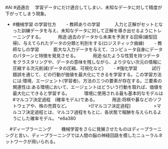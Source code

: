 
#AI 
#過適合
　学習データにだけ適合してしまい、未知なデータに対して精度が下がってしまう現象。

- #機械学習 の学習仕方
　　- 教師ありの学習
　　　入力と正解がセットとなった訓練データを与え、未知なデータに対して正解を導き出せるようにトレーニングする。
　　　用途:過去のデータから未来を予測する回帰(線型回帰)、与えてられたデータの分類と判別をする(ロジスティック曲線)
　　- 教師なしの学習
　　　膨大な入力データを与えて、コンピュータ自身にデータのパターンと特徴を発見させる。
　　　用途:似たような性質を持つデータをクラスタリングや、データの意味を残しながら、より少ない次元の情報に圧縮する次元削減(データの圧縮、可視化など)
　　- #強化学習
　　　試行錯誤を通じて、どの行動が価値を最大化にできるを学習する。この学習方法には:環境、エージェント(学習者)、方法の三つの要素が存在する。三要素の関連性は:ある環境において、エージェントはどういう行動を取れば、価値を最大化にできると学習する。
　　　環境に使用される最も基本的なモデルは #マルコフ決定過程　(確率モデル)である。
　　　用途:将棋や碁などのソフトウェアや、株の売買など。
　　　　>[!マルコフ決定過程]
　　　　　>マルコフ決定過程とは、マルコフ過程をもとに、各状態で報酬を与えられるようにした確率モデル。 ^e6a380

　#ディープラーニング
　　機械学習をさらに発展させたものはディープラーニングと言い、ディープラーニングでは人間の脳の神経回路を模したニューラルネットワークが用いられる。
